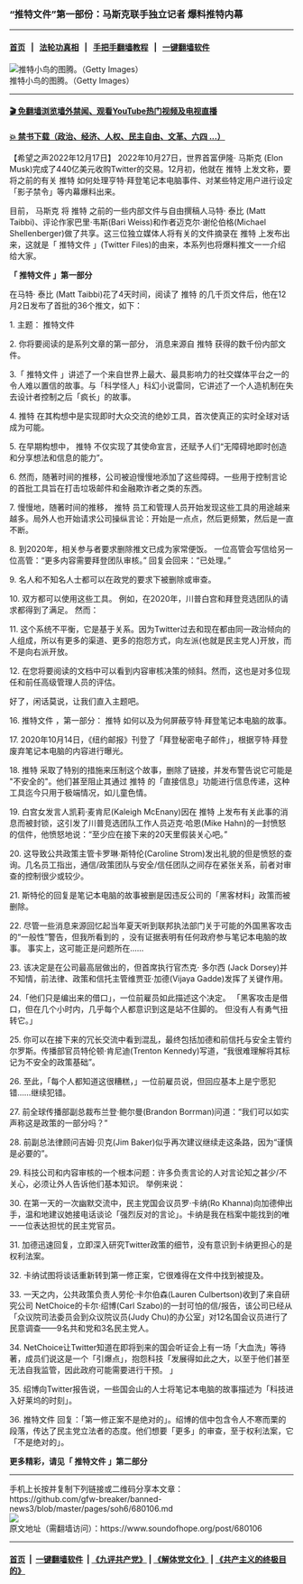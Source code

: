### “推特文件”第一部份：马斯克联手独立记者 爆料推特内幕
------------------------

#### [首页](https://github.com/gfw-breaker/banned-news3/blob/master/README.md) &nbsp;&nbsp;|&nbsp;&nbsp; [法轮功真相](https://github.com/begood0513/basic/blob/master/README.md)  &nbsp;&nbsp;|&nbsp;&nbsp; [手把手翻墙教程](https://github.com/gfw-breaker/guides/wiki)  &nbsp;&nbsp;|&nbsp;&nbsp; [一键翻墙软件](https://github.com/gfw-breaker/nogfw/blob/master/README.md)  



<div><img alt="推特小鸟的图腾。（Getty Images）" src="https://img.soundofhope.org/2022-11/1668861543547.jpg"/>
<br/><figcaption class="caption">
 推特小鸟的图腾。（Getty Images）
</figcaption></div><hr/>

#### [ 🎬  免翻墙浏览墙外禁闻、观看YouTube热门视频及电视直播](https://github.com/gfw-breaker/HelloWorld)

#### [ 💥  禁书下载（政治、经济、人权、民主自由、文革、六四 ...）](https://github.com/gfw-breaker/books/blob/master/README.md)

<div><div class="Content__Wrapper sc-1bvya0-0 elmmKw article_body" itemprop="articleBody">
 <div id="post_place_1">
 </div>
 <p class="meta-top">
  <span class="meta">
   【希望之声2022年12月17日】
  </span>
  2022年10月27日，世界首富伊隆·
  <ok href="/term/3037">
   马斯克
  </ok>
  (Elon Musk)完成了440亿美元收购Twitter的交易。12月初，他就在
  <ok href="/term/1190">
   推特
  </ok>
  上发文称，要将之前的有关
  <ok href="/term/1190">
   推特
  </ok>
  如何处理亨特·拜登笔记本电脑事件、对某些特定用户进行设定「影子禁令」等内幕爆料出来。
 </p>
 <p>
  目前，
  <ok href="/term/3037">
   马斯克
  </ok>
  将
  <ok href="/term/1190">
   推特
  </ok>
  之前的一些内部文件与自由撰稿人马特·
  <ok href="/term/816117">
   泰比
  </ok>
  (Matt Taibbi)、评论作家巴里·韦斯(Bari Weiss)和作者迈克尔·谢伦伯格(Michael Shellenberger)做了共享。这三位独立媒体人将有关的文件摘录在
  <ok href="/term/1190">
   推特
  </ok>
  上发布出来，这就是「
  <ok href="/term/816114">
   推特文件
  </ok>
  」(Twitter Files)的由来，本系列也将爆料推文一一介绍给大家。
 </p>
 <p>
  <strong>
   「
   <ok href="/term/816114">
    推特文件
   </ok>
   」第一部分
  </strong>
 </p>
 <p>
  在马特·
  <ok href="/term/816117">
   泰比
  </ok>
  (Matt Taibbi)花了4天时间，阅读了
  <ok href="/term/1190">
   推特
  </ok>
  的几千页文件后，他在12月2日发布了首批的36个推文，如下：
 </p>
 <p>
  1. 主题：
  <ok href="/term/816114">
   推特文件
  </ok>
 </p>
 <p>
  2. 你将要阅读的是系列文章的第一部分， 消息来源自
  <ok href="/term/1190">
   推特
  </ok>
  获得的数千份内部文件。
 </p>
 <p>
  3.「
  <ok href="/term/816114">
   推特文件
  </ok>
  」讲述了一个来自世界上最大、最具影响力的社交媒体平台之一的令人难以置信的故事。与「科学怪人」科幻小说雷同，它讲述了一个人造机制在失去设计者控制之后「疯长」的故事。
 </p>
 <p>
  4.
  <ok href="/term/1190">
   推特
  </ok>
  在其构想中是实现即时大众交流的绝妙工具，首次使真正的实时全球对话成为可能。
 </p>
 <p>
  5. 在早期构想中，
  <ok href="/term/1190">
   推特
  </ok>
  不仅实现了其使命宣言，还赋予人们“无障碍地即时创造和分享想法和信息的能力”。
 </p>
 <p>
  6. 然而，随著时间的推移，公司被迫慢慢地添加了这些障碍。一些用于控制言论的首批工具旨在打击垃圾邮件和金融欺诈者之类的东西。
 </p>
 <p>
  7. 慢慢地，随著时间的推移，
  <ok href="/term/1190">
   推特
  </ok>
  员工和管理人员开始发现这些工具的用途越来越多。局外人也开始请求公司操纵言论：开始是一点点，然后更频繁，然后是一直不断。
 </p>
 <p>
  8. 到2020年，相关参与者要求删除推文已成为家常便饭。 一位高管会写信给另一位高管：“更多内容需要拜登团队审核。” 回复会回来：“已处理。”
 </p>
 <p>
  9. 名人和不知名人士都可以在政党的要求下被删除或审查。
 </p>
 <p>
  10. 双方都可以使用这些工具。 例如，在2020年，川普白宫和拜登竞选团队的请求都得到了满足。 然而：
 </p>
 <p>
  11. 这个系统不平衡，它是基于关系。因为Twitter过去和现在都由同一政治倾向的人组成，所以有更多的渠道、更多的抱怨方式，向左派(也就是民主党人)开放，而不是向右派开放。
 </p>
 <p>
  12. 在您将要阅读的文档中可以看到内容审核决策的倾斜。然而，这也是对多位现任和前任高级管理人员的评估。
 </p>
 <p>
  好了，闲话莫说，让我们直入主题吧。
 </p>
 <p>
  16.
  <ok href="/term/816114">
   推特文件
  </ok>
  ，第一部分：
  <ok href="/term/1190">
   推特
  </ok>
  如何以及为何屏蔽亨特·拜登笔记本电脑的故事。
 </p>
 <p>
  17. 2020年10月14日，《纽约邮报》刊登了「拜登秘密电子邮件」，根据亨特·拜登废弃笔记本电脑的内容进行曝光。
 </p>
 <p>
  18.
  <ok href="/term/1190">
   推特
  </ok>
  采取了特别的措施来压制这个故事，删除了链接，并发布警告说它可能是 "不安全的"。他们甚至阻止其通过
  <ok href="/term/1190">
   推特
  </ok>
  的「直接信息」功能进行信息传递，这种工具迄今只用于极端情况，如儿童色情。
 </p>
 <p>
  19. 白宫女发言人凯莉·麦肯尼(Kaleigh McEnany)因在
  <ok href="/term/1190">
   推特
  </ok>
  上发布有关此事的消息而被封锁，这引发了川普竞选团队工作人员迈克·哈恩(Mike Hahn)的一封愤怒的信件，他愤怒地说：“至少应在接下来的20天里假装关心吧。”
 </p>
 <p>
  20. 这导致公共政策主管卡罗琳·斯特伦(Caroline Strom)发出礼貌的但是愤怒的查询。几名员工指出，通信/政策团队与安全/信任团队之间存在紧张关系，前者对审查的控制很少或较少。
 </p>
 <p>
  21. 斯特伦的回复是笔记本电脑的故事被删是因违反公司的「黑客材料」政策而被删除。
 </p>
 <p>
  22. 尽管一些消息来源回忆起当年夏天听到联邦执法部门关于可能的外国黑客攻击的“一般性”警告，但我所看到的 ，没有证据表明有任何政府参与笔记本电脑的故事。 事实上，这可能正是问题所在......
 </p>
 <p>
  23. 该决定是在公司最高层做出的，但首席执行官杰克·
  <ok href="/term/110801">
   多尔西
  </ok>
  (Jack Dorsey)并不知情，前法律、政策和信托主管维贾亚·加德(Vijaya Gadde)发挥了关键作用。
 </p>
 <p>
  24.「他们只是编出来的借口」，一位前雇员如此描述这个决定。 「黑客攻击是借口，但在几个小时内，几乎每个人都意识到这是站不住脚的。 但没有人有勇气扭转它。」
 </p>
 <p>
  25. 你可以在接下来的冗长交流中看到混乱，最终包括加德和前信托与安全主管约尔罗斯。传播部官员特伦顿·肯尼迪(Trenton Kennedy)写道，“我很难理解将其标记为不安全的政策基础”。
 </p>
 <p>
  26. 至此，「每个人都知道这很糟糕，」一位前雇员说，但回应基本上是宁愿犯错……继续犯错。
 </p>
 <p>
  27. 前全球传播部副总裁布兰登·鲍尔曼(Brandon Borrman)问道：“我们可以如实声称这是政策的一部分吗？”
 </p>
 <p>
  28. 前副总法律顾问吉姆·贝克(Jim Baker)似乎再次建议继续走这条路，因为“谨慎是必要的”。
 </p>
 <p>
  29. 科技公司和内容审核的一个根本问题：许多负责言论的人对言论知之甚少/不关心，必须让外人告诉他们基本知识。 举例来说：
 </p>
 <p>
  30. 在第一天的一次幽默交流中，民主党国会议员罗·卡纳(Ro Khanna)向加德伸出手，温和地建议她接电话谈论「强烈反对的言论」。卡纳是我在档案中能找到的唯一一位表达担忧的民主党官员。
 </p>
 <p>
  31. 加德迅速回复，立即深入研究Twitter政策的细节，没有意识到卡纳更担心的是权利法案。
 </p>
 <p>
  32. 卡纳试图将谈话重新转到第一修正案，它很难得在文件中找到被提及。
 </p>
 <p>
  33. 一天之内，公共政策负责人劳伦·卡尔伯森(Lauren Culbertson)收到了来自研究公司 NetChoice的卡尔·绍博(Carl Szabo)的一封可怕的信/报告，该公司已经从「众议院司法委员会到众议院议员(Judy Chu)的办公室」对12名国会议员进行了民意调查——9名共和党和3名民主党人。
 </p>
 <p>
  34. NetChoice让Twitter知道在即将到来的国会听证会上有一场「大血洗」等待著，成员们说这是一个「引爆点」，抱怨科技「发展得如此之大，以至于他们甚至无法自我监管，因此政府可能需要进行干预。 」
 </p>
 <p>
  35. 绍博向Twitter报告说，一些国会山的人士将笔记本电脑的故事描述为「科技进入好莱坞的时刻」。
 </p>
 <p>
  36.
  <ok href="/term/816114">
   推特文件
  </ok>
  回复：「第一修正案不是绝对的」。绍博的信中包含令人不寒而栗的段落，传达了民主党立法者的态度。他们想要「更多」的审查，至于权利法案，它「不是绝对的」。
 </p>
 <p>
  <strong>
   更多精彩，请见「
   <ok href="/term/816114">
    推特文件
   </ok>
   」第二部分
  </strong>
 </p>
</div>
</div>
<hr/>
手机上长按并复制下列链接或二维码分享本文章：<br/>
https://github.com/gfw-breaker/banned-news3/blob/master/pages/soh6/680106.md <br/>
<a href='https://github.com/gfw-breaker/banned-news3/blob/master/pages/soh6/680106.md'><img src='https://github.com/gfw-breaker/banned-news3/blob/master/pages/soh6/680106.md.png'/></a> <br/>
原文地址（需翻墙访问）：https://www.soundofhope.org/post/680106


------------------------
#### [首页](https://github.com/gfw-breaker/banned-news3/blob/master/README.md) &nbsp;|&nbsp; [一键翻墙软件](https://github.com/gfw-breaker/nogfw/blob/master/README.md) &nbsp;| [《九评共产党》](https://github.com/gfw-breaker/9ping.md/blob/master/README.md#九评之一评共产党是什么) | [《解体党文化》](https://github.com/gfw-breaker/jtdwh.md/blob/master/README.md) | [《共产主义的终极目的》](https://github.com/gfw-breaker/gczydzjmd.md/blob/master/README.md)


<img src='http://gfw-breaker.win/banned-news3/pages/soh6/680106.md' width='0px' height='0px'/>